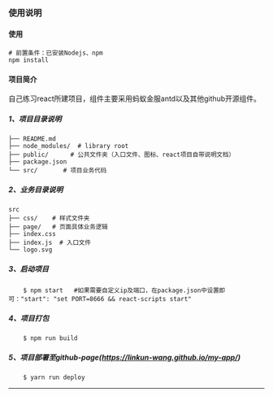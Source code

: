 ### 使用说明

#### 使用
    # 前置条件：已安装Nodejs、npm
	npm install

#### 项目简介

自己练习react所建项目，组件主要采用蚂蚁金服antd以及其他github开源组件。

##### 1、项目目录说明

	├── README.md  
	├── node_modules/  # library root
	├── public/      # 公共文件夹（入口文件、图标、react项目自带说明文档）
	├── package.json
	└── src/       # 项目业务代码

##### 2、业务目录说明

    src
	├── css/    # 样式文件夹
	├── page/   # 页面具体业务逻辑
	├── index.css  
	├── index.js  # 入口文件 
	└── logo.svg 

##### 3、启动项目

        $ npm start   #如果需要自定义ip及端口，在package.json中设置即可："start": "set PORT=8666 && react-scripts start"


##### 4、项目打包
        $ npm run build
        
##### 5、项目部署至github-page(https://linkun-wang.github.io/my-app/)
        $ yarn run deploy

-------------------



